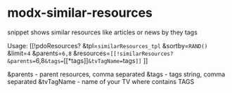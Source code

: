 modx-similar-resources
======================

snippet shows similar resources like articles or news by they tags


Usage:
[[!pdoResources?
&tpl=`similarResources_tpl`
&sortby=`RAND()`
&limit=`4`
&parents=`6,8`
&resources=`[[!similarResources?&parents=`6,8`&tags=`[[*tags]]`&tvTagName=`tags`]]`
]]

&parents - parent resources, comma separated
&tags - tags string, comma separated
&tvTagName - name of your TV where contains TAGS
